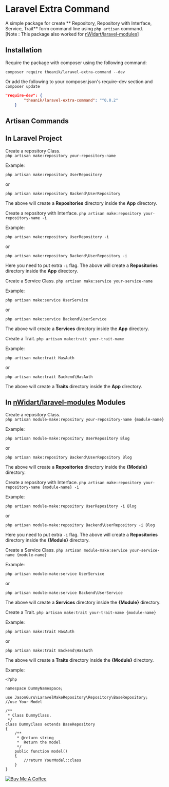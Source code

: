
# Laravel Extra Command
A simple package for create ** Repository, Repository with Interface, Service, Trait** form command line using `php artisan` command.\
[Note : This package also worked for [nWidart/laravel-modules](https://github.com/nWidart/laravel-modules)]

## Installation
Require the package with composer using the following command:

`composer require theanik/laravel-extra-command --dev`

Or add the following to your composer.json's require-dev section and `composer update`

```json
"require-dev": {
        "theanik/laravel-extra-command": "^0.0.2"
    }
```
## Artisan Commands

## In Laravel Project

Create a repository Class.\
`php artisan make:repository your-repository-name`

Example:
```
php artisan make:repository UserRepository
```
or
```
php artisan make:repository Backend\UserRepository
```

The above will create a **Repositories** directory inside the **App** directory.

Create a repository with Interface.
`php artisan make:repository your-repository-name -i`

Example:
```
php artisan make:repository UserRepository -i
```
or
```
php artisan make:repository Backend\UserRepository -i
```
Here you need to put extra `-i` flag.
The above will create a **Repositories** directory inside the **App** directory.


Create a Service Class.
`php artisan make:service your-service-name`

Example:
```
php artisan make:service UserService
```
or
```
php artisan make:service Backend\UserService
```
The above will create a **Services** directory inside the **App** directory.

Create a Trait.
`php artisan make:trait your-trait-name`

Example:
```
php artisan make:trait HasAuth
```
or
```
php artisan make:trait Backend\HasAuth
```
The above will create a **Traits** directory inside the **App** directory.



## In [nWidart/laravel-modules](https://github.com/nWidart/laravel-modules) Modules

Create a repository Class.\
`php artisan module-make:repository your-repository-name {module-name}`

Example:
```
php artisan module-make:repository UserRepository Blog
```
or
```
php artisan make:repository Backend\UserRepository Blog
```

The above will create a **Repositories** directory inside the **{Module}** directory.

Create a repository with Interface.
`php artisan make:repository your-repository-name {module-name} -i`

Example:
```
php artisan module-make:repository UserRepository -i Blog
```
or
```
php artisan module-make:repository Backend\UserRepository -i Blog
```
Here you need to put extra `-i` flag.
The above will create a **Repositories** directory inside the **{Module}** directory.


Create a Service Class.
`php artisan module-make:service your-service-name {module-name}`

Example:
```
php artisan module-make:service UserService
```
or
```
php artisan module-make:service Backend\UserService
```
The above will create a **Services** directory inside the **{Module}** directory.

Create a Trait.
`php artisan make:trait your-trait-name {module-name}`

Example:
```
php artisan make:trait HasAuth
```
or
```
php artisan make:trait Backend\HasAuth
```
The above will create a **Traits** directory inside the **{Module}** directory.


Example:

```
<?php

namespace DummyNamespace;

use JasonGuru\LaravelMakeRepository\Repository\BaseRepository;
//use Your Model

/**
 * Class DummyClass.
 */
class DummyClass extends BaseRepository
{
    /**
     * @return string
     *  Return the model
     */
    public function model()
    {
        //return YourModel::class
    }
}

```

<a href="https://www.buymeacoffee.com/fMy8dmHGl" target="_blank"><img src="https://bmc-cdn.nyc3.digitaloceanspaces.com/BMC-button-images/custom_images/orange_img.png" alt="Buy Me A Coffee" style="height: auto !important;width: auto !important;" ></a>


